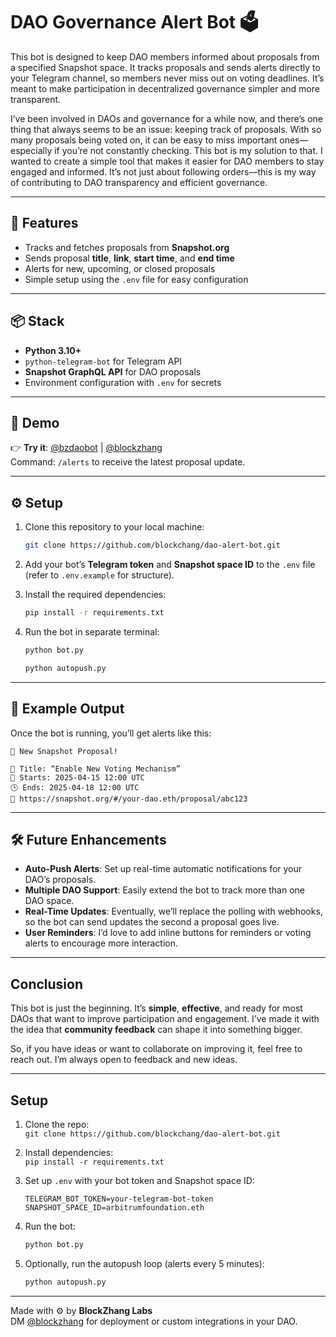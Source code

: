 
# DAO Governance Alert Bot 🗳

This bot is designed to keep DAO members informed about proposals from a specified Snapshot space. It tracks proposals and sends alerts directly to your Telegram channel, so members never miss out on voting deadlines. It’s meant to make participation in decentralized governance simpler and more transparent.

I’ve been involved in DAOs and governance for a while now, and there’s one thing that always seems to be an issue: keeping track of proposals. With so many proposals being voted on, it can be easy to miss important ones—especially if you’re not constantly checking. This bot is my solution to that. I wanted to create a simple tool that makes it easier for DAO members to stay engaged and informed. It’s not just about following orders—this is my way of contributing to DAO transparency and efficient governance.

---

## 🧠 Features

- Tracks and fetches proposals from **Snapshot.org**
- Sends proposal **title**, **link**, **start time**, and **end time**
- Alerts for new, upcoming, or closed proposals
- Simple setup using the `.env` file for easy configuration

---

## 📦 Stack

- **Python 3.10+**
- `python-telegram-bot` for Telegram API
- **Snapshot GraphQL API** for DAO proposals
- Environment configuration with `.env` for secrets

---

## 🚀 Demo

👉 **Try it**: [@bzdaobot](https://t.me/bzdaobot) | [@blockzhang](https://t.me/blockzhang)  
Command: `/alerts` to receive the latest proposal update.

---

## ⚙️ Setup

1. Clone this repository to your local machine:
   ```bash
   git clone https://github.com/blockchang/dao-alert-bot.git
   ```

2. Add your bot’s **Telegram token** and **Snapshot space ID** to the `.env` file (refer to `.env.example` for structure).

3. Install the required dependencies:
   ```bash
   pip install -r requirements.txt
   ```

4. Run the bot in separate terminal:
   ```bash
   python bot.py
   ```
   ```bash
   python autopush.py
   ```

---

## 📄 Example Output

Once the bot is running, you’ll get alerts like this:

```
📣 New Snapshot Proposal!

📌 Title: “Enable New Voting Mechanism”
📆 Starts: 2025-04-15 12:00 UTC
🕒 Ends: 2025-04-18 12:00 UTC
🔗 https://snapshot.org/#/your-dao.eth/proposal/abc123
```

---

## 🛠️ Future Enhancements

- **Auto-Push Alerts**: Set up real-time automatic notifications for your DAO’s proposals.
- **Multiple DAO Support**: Easily extend the bot to track more than one DAO space.
- **Real-Time Updates**: Eventually, we’ll replace the polling with webhooks, so the bot can send updates the second a proposal goes live.
- **User Reminders**: I’d love to add inline buttons for reminders or voting alerts to encourage more interaction.

---

## Conclusion

This bot is just the beginning. It’s **simple**, **effective**, and ready for most DAOs that want to improve participation and engagement. I’ve made it with the idea that **community feedback** can shape it into something bigger.

So, if you have ideas or want to collaborate on improving it, feel free to reach out. I’m always open to feedback and new ideas.

---

## Setup

1. Clone the repo:  
   `git clone https://github.com/blockchang/dao-alert-bot.git`

2. Install dependencies:  
   `pip install -r requirements.txt`

3. Set up `.env` with your bot token and Snapshot space ID:
   ```env
   TELEGRAM_BOT_TOKEN=your-telegram-bot-token
   SNAPSHOT_SPACE_ID=arbitrumfoundation.eth
   ```

4. Run the bot:
   ```bash
   python bot.py
   ```

5. Optionally, run the autopush loop (alerts every 5 minutes):
   ```bash
   python autopush.py
   ```

---


Made with ⚙️ by **BlockZhang Labs**  
DM [@blockzhang](https://t.me/blockzhang) for deployment or custom integrations in your DAO.

